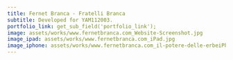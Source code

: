 ```yaml
---
title: Fernet Branca - Fratelli Branca
subtitle: Developed for YAM112003.
portfolio_link: get_sub_field('portfolio_link');
image: assets/works/www.fernetbranca.com_Website-Screenshot.jpg
image_ipad: assets/works/www.fernetbranca.com_iPad.jpg
image_iphone: assets/works/www.fernetbranca.com_il-potere-delle-erbeiPhone-6_7_8.jpg
---
```


